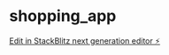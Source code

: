 # shopping_app

[Edit in StackBlitz next generation editor ⚡️](https://stackblitz.com/~/github.com/kenta1114/shopping_app)